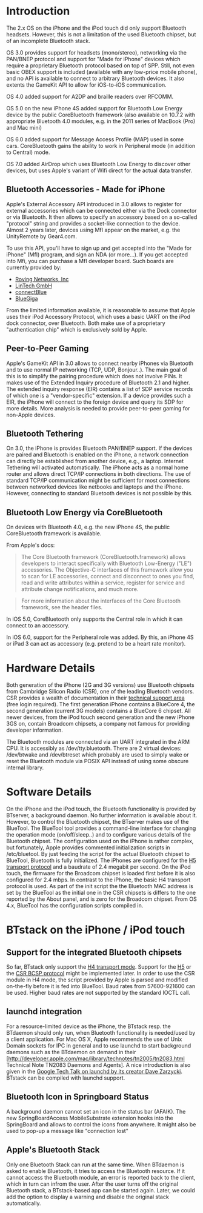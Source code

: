 # Introduction #

The 2.x OS on the iPhone and the iPod touch did only support Bluetooth headsets. However, this is not a limitation of the used Bluetooth chipset, but of an incomplete Bluetooth stack.

OS 3.0 provides support for headsets (mono/stereo), networking via the PAN/BNEP protocol and support for "Made for iPhone" devices which require a proprietary Bluetooth protocol based on top of SPP. Still, not even basic OBEX support is included (available with any low-price mobile phone), and no API is available to connect to arbitrary Bluetooth devices. It also extents the GameKit API to allow for iOS-to-iOS communication.

OS 4.0 added support for A2DP and braille readers over RFCOMM.

OS 5.0 on the new iPhone 4S added support for Bluetooth Low Energy device by the public CoreBluetooth framework (also available on 10.7.2 with appropriate Bluetooth 4.0 modules, e.g. in the 2011 series of MacBook (Pro) and Mac mini)

OS 6.0 added support for Message Access Profile (MAP) used in some cars. CoreBluetooth gains the ability to work in Peripheral mode (in addition to Central) mode.

OS 7.0 added AirDrop which uses Bluetooth Low Energy to discover other devices, but uses Apple's variant of Wifi direct for the actual data transfer.

## Bluetooth Accessories - Made for iPhone ##
Apple's External Accessory API introduced in 3.0 allows to register for external accessories which can be connected either via the Dock connector or via Bluetooth. It then allows to specify an accessory based on a so-called "protocol" string and provides a socket-like connection to the device. Almost 2 years later, devices using MfI appear on the market, e.g. the UnityRemote by Gear4.com.

To use this API, you'll have to sign up and get accepted into the "Made for iPhone" (MfI) program, and sign an NDA (or more...). If you get accepted into Mfi, you can purchase a MfI developer board. Such boards are currently provided by:
  * [Roving Networks, Inc](http://www.rovingnetworks.com/Apple_iOS_Support)
  * [LinTech GmbH](http://lintech.de)
  * [connectBlue](http://www.connectblue.com/nc/press/news-archive/news-single/artikel/press-release-connectblueTM-releases-bluetooth-io-module-with-iphoneandroid-and-analog-io-suppor/?cHash=5e9a3176a4cff1de041cb1b194fce29c)
  * [BlueGiga](http://groups.google.com/group/free-online-advertising-group/browse_thread/thread/0e49ae15a2014b5d/8c38144d16a6b236?show_docid=8c38144d16a6b236)

From the limited information available, it is reasonable to assume that Apple uses their iPod Accessory Protocol, which uses a basic UART on the iPod dock connector, over Bluetooth. Both make use of a  proprietary "authentication chip" which is exclusively sold by Apple.

## Peer-to-Peer Gaming ##
Apple's GameKit API in 3.0 allows to connect nearby iPhones via Bluetooth and to use normal IP networking (TCP, UDP, Bonjour..). The main goal of this is to simplify the pairing procedure which does not involve PINs. It makes use of the Extended Inquiry procedure of Bluetooth 2.1 and higher. The extended inquiry response (EIR) contains a list of SDP service records of which one is a "vendor-specific" extension. If a device provides such a EIR, the iPhone will connect to the foreign device and query its SDP for more details. More analysis is needed to provide peer-to-peer gaming for non-Apple devices.

## Bluetooth Tethering ##
On 3.0, the iPhone is provides Bluetooth PAN/BNEP support. If the devices are paired and Bluetooth is enabled on the iPhone,  a network connection can directly be established from another device, e.g., a laptop. Internet Tethering will activated automatically. The iPhone acts as a normal home router and allows direct TCP/IP connections in both directions. The use of standard TCP/IP communication might be sufficient for most connections between networked devices like netbooks and laptops and the iPhone. However,  connecting to standard Bluetooth devices is not possible by this.

## Bluetooth Low Energy via CoreBluetooth ##
On devices with Bluetooth 4.0, e.g. the new iPhone 4S, the public CoreBluetooth framework is available.

From Apple's docs:

> The Core Bluetooth framework (CoreBluetooth.framework) allows developers to
> interact specifically with Bluetooth Low-Energy ("LE") accessories. The Objective-C
> interfaces of this framework allow you to scan for LE accessories, connect and
> disconnect to ones you find, read and write attributes within a service, register
> for service and attribute change notifications, and much more.

> For more information about the interfaces of the Core Bluetooth framework,
> see the header files.

In iOS 5.0, CoreBluetooth only supports the Central role in which it can connect to an accessory.

In iOS 6.0, support for the Peripheral role was added. By this, an iPhone 4S or iPad 3 can act as accessory (e.g. pretend to be a heart rate monitor).

# Hardware Details #
Both generation of the iPhone (2G and 3G versions) use Bluetooth chipsets from Cambridge Silicon Radio (CSR), one of the leading Bluetooth vendors. CSR provides a wealth of documentation in their [technical support area](http://csrsupport.com) (free login required). The first generation iPhone contains a BlueCore 4, the second generation (current 3G models) contains a BlueCore 6 chipset. All newer devices, from the iPod touch second generation and the new iPhone 3GS on, contain Broadcom chipsets, a company not famous for providing developer information.

The Bluetooth modules are connected via an UART integrated in the ARM CPU. It is accessibly as /dev/tty.bluetooth. There are 2 virtual devices: /dev/btwake and /dev/btreset which probably are used to simply wake or reset the Bluetooth module via POSIX API instead of using some obscure internal library.

# Software Details #

On the iPhone and the iPod touch, the Bluetooth functionality is provided by BTserver, a background daemon. No further information is available about it. However, to control the Bluetooth chipset, the BTserver makes use of the BlueTool. The BlueTool tool provides a command-line interface for changing the operation mode (on/off/sleep..) and to configure various details of the Bluetooth chipset. The configuration used on the iPhone is rather complex, but fortunately, Apple provides commented initialization scripts in /etc/bluetool. By just feeding the script for the actual Bluetooth chipset to BlueTool, Bluetooth is fully initialized. The iPhones are configured for the [H5 transport protocol](HCI_UART_Transport.md) and a baudrate of 2.4 megabit per second. On the iPod touch, the firmware for the Broadcom chipset is loaded first before it is also configured for 2.4 mbps. In contrast to the iPhone, the basic H4 transport protocol is used. As part of the init script the the Bluetooth MAC address is set by the BlueTool as the initial one in the CSR chipsets is differs to the one reported by the About panel, and is zero for the Broadcom chipset. From OS 4.x, BlueTool has the configuration scripts compiled in.

# BTstack on the iPhone / iPod touch #

## Support for the integrated Bluetooth chipsets ##
So far, BTstack only support the [H4 transport mode](HCI_UART_Transport.md). Support for the [H5](HCI_UART_Transport.md) or the [CSR BCSP protocol](HCI_UART_Transport.md) might be implemented later. In order to use the CSR module in H4 mode, the script provided by Apple is parsed and modified on-the-fly before it is fed into BlueTool. Baud rates from 57600-921600 can be used. Higher baud rates are not supported by the standard IOCTL call.

## launchd integration ##
For a resource-limited device as the iPhone, the BTstack resp. the BTdaemon should only run, when Bluetooth functionality is needed/used by a client application. For Mac OS X, Apple recommends the use of Unix Domain sockets for IPC in general and to use launchd to start background daemons such as the BTdaemon on demand in their  [http://developer.apple.com/mac/library/technotes/tn2005/tn2083.html Technical Note TN2083
Daemons and Agents]. A nice introduction is also given in the [Google Tech Talk on launchd by its creator Dave Zarzycki](http://video.google.com/videoplay?docid=1781045834610400422). BTstack can be compiled with launchd support.

## Bluetooth Icon in Springboard Status ##
A background daemon cannot set an icon in the status bar (AFAIK). The new SpringBoardAccess MobileSubstrate extension hooks into the SpringBoard and allows to control the icons from anywhere. It might also be used to pop-up a message like "connection lost"

## Apple's Bluetooth Stack ##
Only one Bluetooth Stack can run at the same time. When BTdaemon is asked to enable Bluetooth, it tries to access the Bluetooth resource. If it cannot access the Bluetooth module, an error is reported back to the client, which in turn can infrom the user.  After the user turns off the original Bluetooth stack, a BTstack-based app can be started again. Later, we could add the option to display a warning and disable the original stack automatically.